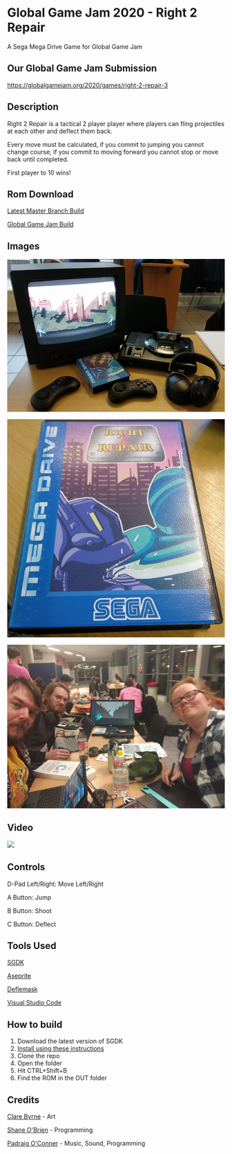 # Global Game Jam 2020 - Right 2 Repair
A Sega Mega Drive Game for Global Game Jam

## Our Global Game Jam Submission
https://globalgamejam.org/2020/games/right-2-repair-3

## Description
Right 2 Repair is a tactical 2 player player where players can fling projectiles at each other and deflect them back.


Every move must be calculated, if you commit to jumping you cannot change course, if you commit to moving forward you cannot stop or move back until completed.


First player to 10 wins!

## Rom Download
[Latest Master Branch Build](https://github.com/theshaneobrien/Global_Game_Jam_2020/blob/master/out/rom.bin?raw=true)

[Global Game Jam Build](https://github.com/theshaneobrien/Global_Game_Jam_2020/blob/master/out/Right2RepairGGJ2020.bin?raw=true)



## Images
![](images/game.jpg?raw=true)

![](images/box.png?raw=true)

![](images/team.jpg?raw=true)

## Video
[![](https://img.youtube.com/vi/S1OBmK32yp0/0.jpg)](https://www.youtube.com/watch?v=S1OBmK32yp0)

## Controls
D-Pad Left/Right: Move Left/Right

A Button: Jump

B Button: Shoot

C Button: Deflect

## Tools Used
[SGDK](https://github.com/Stephane-D/SGDK)

[Aseprite](https://store.steampowered.com/app/431730/Aseprite/)

[Deflemask](http://www.deflemask.com/)

[Visual Studio Code](https://code.visualstudio.com/)

## How to build
1. Download the latest version of SGDK
2. [Install using these instructions](https://github.com/Stephane-D/SGDK/wiki/Setup-SGDK-basic)
3. Clone the repo
4. Open the folder 
5. Hit CTRL+Shift+B
6. Find the ROM in the OUT folder

## Credits
[Clare Byrne](https://twitter.com/clare_3c) - Art

[Shane O'Brien](https://twitter.com/TheShaneOBrien) - Programming

[Padraig O'Conner](https://twitter.com/Terra_corrupt) - Music, Sound, Programming

